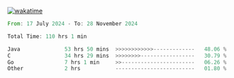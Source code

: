 [![wakatime](https://wakatime.com/badge/user/5970ac98-85fb-4bfd-a7d8-142e7d5bd274.svg)](https://wakatime.com/@5970ac98-85fb-4bfd-a7d8-142e7d5bd274)

<!--START_SECTION:waka-->

```rust
From: 17 July 2024 - To: 28 November 2024

Total Time: 110 hrs 1 min

Java              53 hrs 50 mins  >>>>>>>>>>>>-------------   48.06 %
C                 34 hrs 29 mins  >>>>>>>>-----------------   30.79 %
Go                7 hrs 1 min     >>-----------------------   06.26 %
Other             2 hrs           -------------------------   01.80 %
```

<!--END_SECTION:waka-->
